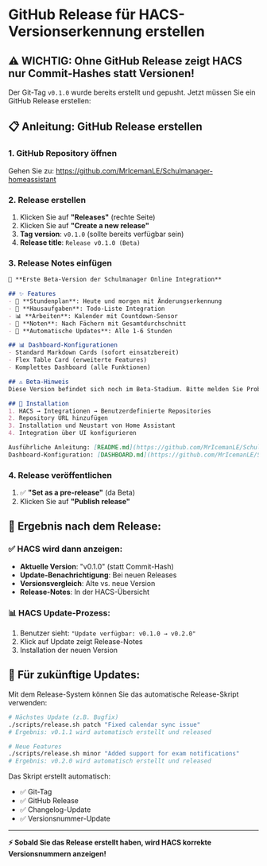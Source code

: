 # GitHub Release für HACS-Versionserkennung erstellen

## ⚠️ **WICHTIG: Ohne GitHub Release zeigt HACS nur Commit-Hashes statt Versionen!**

Der Git-Tag `v0.1.0` wurde bereits erstellt und gepusht. Jetzt müssen Sie ein GitHub Release erstellen:

## 📋 **Anleitung: GitHub Release erstellen**

### 1. GitHub Repository öffnen
Gehen Sie zu: https://github.com/MrIcemanLE/Schulmanager-homeassistant

### 2. Release erstellen
1. Klicken Sie auf **"Releases"** (rechte Seite)
2. Klicken Sie auf **"Create a new release"**
3. **Tag version**: `v0.1.0` (sollte bereits verfügbar sein)
4. **Release title**: `Release v0.1.0 (Beta)`

### 3. Release Notes einfügen
```markdown
🎉 **Erste Beta-Version der Schulmanager Online Integration**

## ✨ Features
- 📅 **Stundenplan**: Heute und morgen mit Änderungserkennung
- 📝 **Hausaufgaben**: Todo-Liste Integration  
- 📊 **Arbeiten**: Kalender mit Countdown-Sensor
- 🎯 **Noten**: Nach Fächern mit Gesamtdurchschnitt
- 🔄 **Automatische Updates**: Alle 1-6 Stunden

## 📊 Dashboard-Konfigurationen
- Standard Markdown Cards (sofort einsatzbereit)
- Flex Table Card (erweiterte Features)
- Komplettes Dashboard (alle Funktionen)

## ⚠️ Beta-Hinweis
Diese Version befindet sich noch im Beta-Stadium. Bitte melden Sie Probleme über GitHub Issues.

## 🔧 Installation
1. HACS → Integrationen → Benutzerdefinierte Repositories
2. Repository URL hinzufügen
3. Installation und Neustart von Home Assistant
4. Integration über UI konfigurieren

Ausführliche Anleitung: [README.md](https://github.com/MrIcemanLE/Schulmanager-homeassistant/blob/main/README.md)
Dashboard-Konfiguration: [DASHBOARD.md](https://github.com/MrIcemanLE/Schulmanager-homeassistant/blob/main/DASHBOARD.md)
```

### 4. Release veröffentlichen
1. ✅ **"Set as a pre-release"** (da Beta)
2. Klicken Sie auf **"Publish release"**

## 🎯 **Ergebnis nach dem Release:**

### ✅ **HACS wird dann anzeigen:**
- **Aktuelle Version**: "v0.1.0" (statt Commit-Hash)
- **Update-Benachrichtigung**: Bei neuen Releases
- **Versionsvergleich**: Alte vs. neue Version
- **Release-Notes**: In der HACS-Übersicht

### 📊 **HACS Update-Prozess:**
1. Benutzer sieht: `"Update verfügbar: v0.1.0 → v0.2.0"`
2. Klick auf Update zeigt Release-Notes
3. Installation der neuen Version

## 🚀 **Für zukünftige Updates:**

Mit dem Release-System können Sie das automatische Release-Skript verwenden:

```bash
# Nächstes Update (z.B. Bugfix)
./scripts/release.sh patch "Fixed calendar sync issue"
# Ergebnis: v0.1.1 wird automatisch erstellt und released

# Neue Features  
./scripts/release.sh minor "Added support for exam notifications"  
# Ergebnis: v0.2.0 wird automatisch erstellt und released
```

Das Skript erstellt automatisch:
- ✅ Git-Tag
- ✅ GitHub Release
- ✅ Changelog-Update
- ✅ Versionsnummer-Update

---

**⚡ Sobald Sie das Release erstellt haben, wird HACS korrekte Versionsnummern anzeigen!**